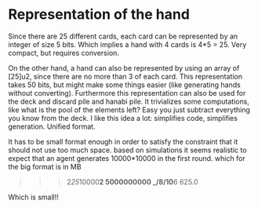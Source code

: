 # Representation of the hand
Since there are 25 different cards, each card can be represented by an integer
of size 5 bits. Which implies a hand with 4 cards is 4*5 = 25. Very compact, but
requires conversion.

On the other hand, a hand can also be represented by using an array of [25]u2,
since there are no more than 3 of each card. This representation takes 50 bits,
but might make some things easier (like generating hands without converting).
Furthermore this representation can also be used for the deck and discard pile
and hanabi pile. It trivializes some computations, like what is the pool of the
elements left? Easy you just subtract everything you know from the deck.
I like this idea a lot: simplifies code, simplifies generation. Unified format.

It has to be small format enough in order to satisfy the constraint that it
should not use too much space.
based on simulations it seems realistic to expect that an agent generates
10000*10000 in the first round. which for the big format is in MB
>>> 2*25*10000**2
5000000000
>>> _/8/10**6
625.0

Which is small!!
